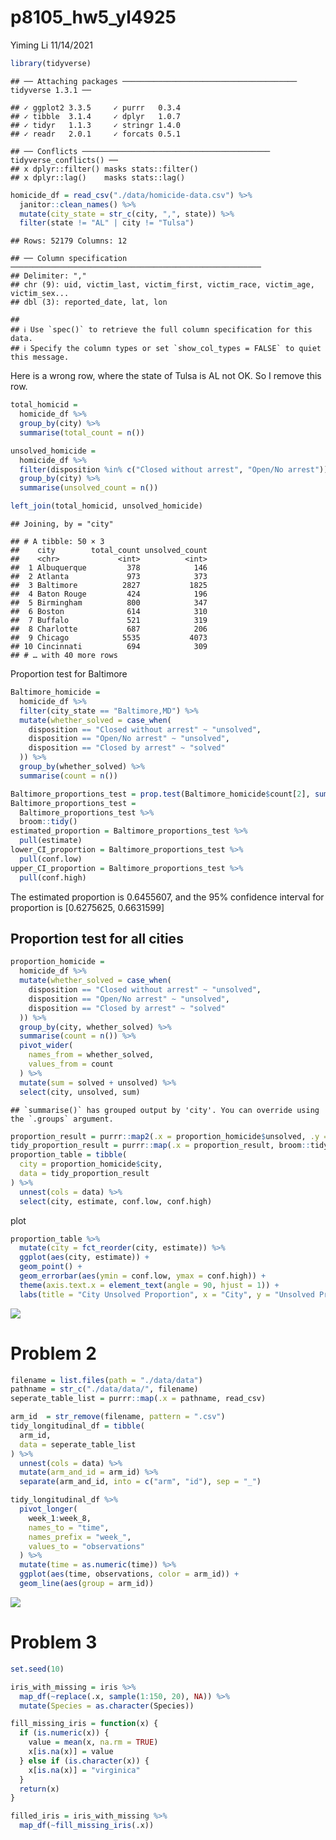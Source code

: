 p8105\_hw5\_yl4925
================
Yiming Li
11/14/2021

``` r
library(tidyverse)
```

    ## ── Attaching packages ─────────────────────────────────────── tidyverse 1.3.1 ──

    ## ✓ ggplot2 3.3.5     ✓ purrr   0.3.4
    ## ✓ tibble  3.1.4     ✓ dplyr   1.0.7
    ## ✓ tidyr   1.1.3     ✓ stringr 1.4.0
    ## ✓ readr   2.0.1     ✓ forcats 0.5.1

    ## ── Conflicts ────────────────────────────────────────── tidyverse_conflicts() ──
    ## x dplyr::filter() masks stats::filter()
    ## x dplyr::lag()    masks stats::lag()

``` r
homicide_df = read_csv("./data/homicide-data.csv") %>% 
  janitor::clean_names() %>% 
  mutate(city_state = str_c(city, ",", state)) %>% 
  filter(state != "AL" | city != "Tulsa")
```

    ## Rows: 52179 Columns: 12

    ## ── Column specification ────────────────────────────────────────────────────────
    ## Delimiter: ","
    ## chr (9): uid, victim_last, victim_first, victim_race, victim_age, victim_sex...
    ## dbl (3): reported_date, lat, lon

    ## 
    ## ℹ Use `spec()` to retrieve the full column specification for this data.
    ## ℹ Specify the column types or set `show_col_types = FALSE` to quiet this message.

Here is a wrong row, where the state of Tulsa is AL not OK. So I remove
this row.

``` r
total_homicid = 
  homicide_df %>% 
  group_by(city) %>% 
  summarise(total_count = n())

unsolved_homicide = 
  homicide_df %>% 
  filter(disposition %in% c("Closed without arrest", "Open/No arrest")) %>% 
  group_by(city) %>% 
  summarise(unsolved_count = n())

left_join(total_homicid, unsolved_homicide)
```

    ## Joining, by = "city"

    ## # A tibble: 50 × 3
    ##    city        total_count unsolved_count
    ##    <chr>             <int>          <int>
    ##  1 Albuquerque         378            146
    ##  2 Atlanta             973            373
    ##  3 Baltimore          2827           1825
    ##  4 Baton Rouge         424            196
    ##  5 Birmingham          800            347
    ##  6 Boston              614            310
    ##  7 Buffalo             521            319
    ##  8 Charlotte           687            206
    ##  9 Chicago            5535           4073
    ## 10 Cincinnati          694            309
    ## # … with 40 more rows

Proportion test for Baltimore

``` r
Baltimore_homicide = 
  homicide_df %>% 
  filter(city_state == "Baltimore,MD") %>% 
  mutate(whether_solved = case_when(
    disposition == "Closed without arrest" ~ "unsolved",
    disposition == "Open/No arrest" ~ "unsolved",
    disposition == "Closed by arrest" ~ "solved"
  )) %>% 
  group_by(whether_solved) %>% 
  summarise(count = n())
```

``` r
Baltimore_proportions_test = prop.test(Baltimore_homicide$count[2], sum(Baltimore_homicide$count))
Baltimore_proportions_test = 
  Baltimore_proportions_test %>% 
  broom::tidy()
estimated_proportion = Baltimore_proportions_test %>% 
  pull(estimate)
lower_CI_proportion = Baltimore_proportions_test %>% 
  pull(conf.low)
upper_CI_proportion = Baltimore_proportions_test %>% 
  pull(conf.high)
```

The estimated proportion is 0.6455607, and the 95% confidence interval
for proportion is \[0.6275625, 0.6631599\]

## Proportion test for all cities

``` r
proportion_homicide = 
  homicide_df %>% 
  mutate(whether_solved = case_when(
    disposition == "Closed without arrest" ~ "unsolved",
    disposition == "Open/No arrest" ~ "unsolved",
    disposition == "Closed by arrest" ~ "solved"
  )) %>% 
  group_by(city, whether_solved) %>% 
  summarise(count = n()) %>% 
  pivot_wider(
    names_from = whether_solved,
    values_from = count
  ) %>% 
  mutate(sum = solved + unsolved) %>% 
  select(city, unsolved, sum)
```

    ## `summarise()` has grouped output by 'city'. You can override using the `.groups` argument.

``` r
proportion_result = purrr::map2(.x = proportion_homicide$unsolved, .y = proportion_homicide$sum, prop.test)
tidy_proportion_result = purrr::map(.x = proportion_result, broom::tidy)
proportion_table = tibble(
  city = proportion_homicide$city, 
  data = tidy_proportion_result
) %>% 
  unnest(cols = data) %>% 
  select(city, estimate, conf.low, conf.high) 
```

plot

``` r
proportion_table %>% 
  mutate(city = fct_reorder(city, estimate)) %>% 
  ggplot(aes(city, estimate)) +
  geom_point() + 
  geom_errorbar(aes(ymin = conf.low, ymax = conf.high)) + 
  theme(axis.text.x = element_text(angle = 90, hjust = 1)) +
  labs(title = "City Unsolved Proportion", x = "City", y = "Unsolved Proportion")
```

![](p8105_hw5_yl4925_files/figure-gfm/unnamed-chunk-8-1.png)<!-- -->

# Problem 2

``` r
filename = list.files(path = "./data/data")
pathname = str_c("./data/data/", filename)
seperate_table_list = purrr::map(.x = pathname, read_csv)
```

``` r
arm_id  = str_remove(filename, pattern = ".csv")
tidy_longitudinal_df = tibble(
  arm_id,
  data = seperate_table_list
) %>% 
  unnest(cols = data) %>% 
  mutate(arm_and_id = arm_id) %>% 
  separate(arm_and_id, into = c("arm", "id"), sep = "_")

tidy_longitudinal_df %>% 
  pivot_longer(
    week_1:week_8,
    names_to = "time",
    names_prefix = "week_",
    values_to = "observations"
  ) %>% 
  mutate(time = as.numeric(time)) %>% 
  ggplot(aes(time, observations, color = arm_id)) +
  geom_line(aes(group = arm_id))
```

![](p8105_hw5_yl4925_files/figure-gfm/unnamed-chunk-10-1.png)<!-- -->

# Problem 3

``` r
set.seed(10)

iris_with_missing = iris %>% 
  map_df(~replace(.x, sample(1:150, 20), NA)) %>%
  mutate(Species = as.character(Species))
```

``` r
fill_missing_iris = function(x) {
  if (is.numeric(x)) {
    value = mean(x, na.rm = TRUE)
    x[is.na(x)] = value
  } else if (is.character(x)) {
    x[is.na(x)] = "virginica"
  }
  return(x)
}
```

``` r
filled_iris = iris_with_missing %>% 
  map_df(~fill_missing_iris(.x))
```

